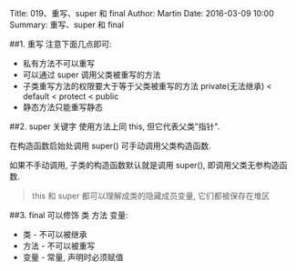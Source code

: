 Title: 019、重写、super 和 final
Author: Martin
Date: 2016-03-09 10:00
Summary: 重写、super 和 final

##1. 重写
注意下面几点即可:

- 私有方法不可以重写
- 可以通过 super 调用父类被重写的方法
- 子类重写方法的权限要大于等于父类被重写的方法 private(无法继承) < default < protect < public
- 静态方法只能重写静态

##2. super 关键字
使用方法上同 this, 但它代表父类"指针".

在构造函数启始处调用 super() 可手动调用父类构造函数.

如果不手动调用, 子类的构造函数默认就是调用 super(), 即调用父类无参构造函数.

> this 和 super 都可以理解成类的隐藏成员变量, 它们都被保存在堆区

##3. final
可以修饰 类 方法 变量:

- 类 \- 不可以被继承
- 方法 \- 不可以被重写
- 变量 \- 常量, 声明时必须赋值
